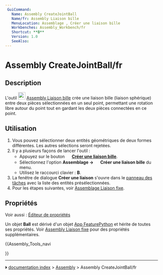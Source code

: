 ```yaml
---
 GuiCommand:
   Name: Assembly CreateJointBall
   Name/fr: Assembly Liaison bille
   MenuLocation: Assemblage , Créer une liaison bille
   Workbenches: Assembly_Workbench/fr
   Shortcut: **B**
   Version: 1.0
   SeeAlso: 
---
```


# Assembly CreateJointBall/fr

## Description

L\'outil <img alt="" src=images/Assembly_CreateJointBall.svg  style="width:24px;"> [Assembly Liaison bille](Assembly_CreateJointBall/fr.md) crée une liaison bille (liaison sphérique) entre deux pièces sélectionnées en un seul point, permettant une rotation libre autour du point tout en gardant les deux pièces connectées en ce point.



## Utilisation

1.  Vous pouvez sélectionner deux entités géométriques de deux formes différentes. Les autres sélections seront rejetées.
2.  Il y a plusieurs façons de lancer l\'outil :
    -   Appuyez sur le bouton **<img src="images/Assembly_CreateJointBall.svg" width=16px> [Créer une liaison bille](Assembly_CreateJointBall/fr.md)**.
    -   Sélectionnez l\'option **Assemblage → <img src="images/Assembly_CreateJointBall.svg" width=16px> Créer une liaison bille** du menu.
    -   Utilisez le raccourci clavier : **B**.
3.  La fenêtre de dialogue **Créer une liaison** s\'ouvre dans le [panneau des tâches](Task_panel/fr.md) avec la liste des entités présélectionnées.
4.  Pour les étapes suivantes, voir [Assemblage Liaison fixe](Assembly_CreateJointFixed/fr#Utilisation.md).



## Propriétés

Voir aussi : [Éditeur de propriétés](Property_editor/fr.md)

Un objet **Ball** est dérivé d\'un objet [App FeaturePython](App_FeaturePython/fr.md) et hérite de toutes ses propriétés. Voir [Assembly Liaison fixe](Assembly_CreateJointFixed/fr#Propriétés.md) pour des propriétés supplémentaires.





{{Assembly_Tools_navi

}}



---
⏵ [documentation index](../README.md) > [Assembly](Assembly_Workbench.md) > Assembly CreateJointBall/fr
